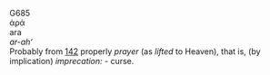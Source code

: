 G685  
ἀρά  
ara  
*ar-ah‘*  
Probably from [142](g0142) properly *prayer* (as *lifted* to Heaven),
that is, (by implication) *imprecation:* - curse.  
